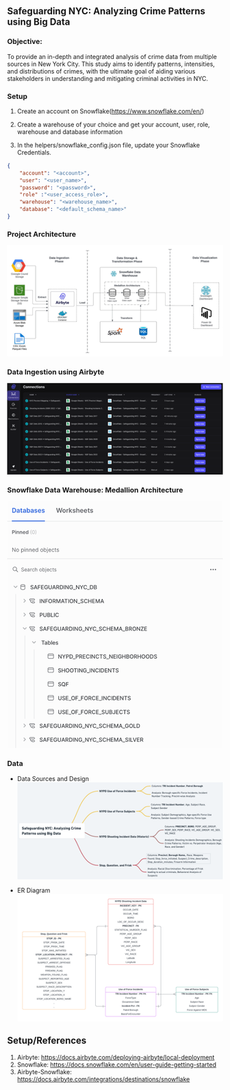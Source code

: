 ## Safeguarding NYC: Analyzing Crime Patterns using Big Data

### Objective: 
To provide an in-depth and integrated analysis of crime data from multiple sources in New York City. This study aims to identify patterns, intensities, and distributions of crimes, with the ultimate goal of aiding various stakeholders in understanding and mitigating criminal activities in NYC.


### Setup
1. Create an account on Snowflake(https://www.snowflake.com/en/) 

2. Create a warehouse of your choice and get your account, user, role, warehouse and database information

3. In the helpers/snowflake_config.json file, update your Snowflake Credentials.
```json
{
    "account": "<account>",
    "user": "<user_name>",
    "password": "<password>",
    "role" :"<user_access_role>",
    "warehouse": "<warehouse_name>",  
    "database": "<default_schema_name>"
}  
```

### Project Architecture
![](./images/nyc-bd-architecture.jpeg)


### Data Ingestion using Airbyte
![](./images/ingestion_airbyte_snowflake.png)


### Snowflake Data Warehouse: Medallion Architecture
![](./images/snowflake_medallion_architecture.png)


### Data
- Data Sources and Design
![](./images/dataset-analysis-design-updated.png)

- ER Diagram
![](./images/er-diagram.png)


## Setup/References
1. Airbyte: https://docs.airbyte.com/deploying-airbyte/local-deployment
2. Snowflake: https://docs.snowflake.com/en/user-guide-getting-started 
3. Airbyte-Snowflake: https://docs.airbyte.com/integrations/destinations/snowflake 



